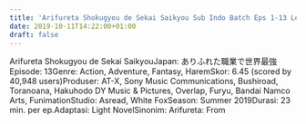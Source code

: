 ```yaml
---
title: 'Arifureta Shokugyou de Sekai Saikyou Sub Indo Batch Eps 1-13 Lengkap'
date: 2019-10-11T14:22:00+01:00
draft: false
---
```


Arifureta Shokugyou de Sekai SaikyouJapan: ありふれた職業で世界最強Episode: 13Genre: Action, Adventure, Fantasy, HaremSkor: 6.45 (scored by 40,948 users)Produser: AT-X, Sony Music Communications, Bushiroad, Toranoana, Hakuhodo DY Music & Pictures, Overlap, Furyu, Bandai Namco Arts, FunimationStudio: Asread, White FoxSeason: Summer 2019Durasi: 23 min. per ep.Adaptasi: Light NovelSinonim: Arifureta: From